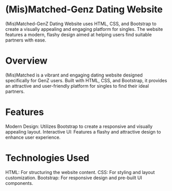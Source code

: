 # (Mis)Matched-Genz Dating Website
(Mis)Matched-GenZ Dating Website uses HTML, CSS, and Bootstrap to create a visually appealing and engaging platform for singles. The website features a modern, flashy design aimed at helping users find suitable partners with ease.
# Overview
(Mis)Matched is a vibrant and engaging dating website designed specifically for GenZ users. Built with HTML, CSS, and Bootstrap, it provides an attractive and user-friendly platform for singles to find their ideal partners.
# Features
Modern Design: Utilizes Bootstrap to create a responsive and visually appealing layout.
Interactive UI: Features a flashy and attractive design to enhance user experience.
# Technologies Used
HTML: For structuring the website content.
CSS: For styling and layout customization.
Bootstrap: For responsive design and pre-built UI components.

